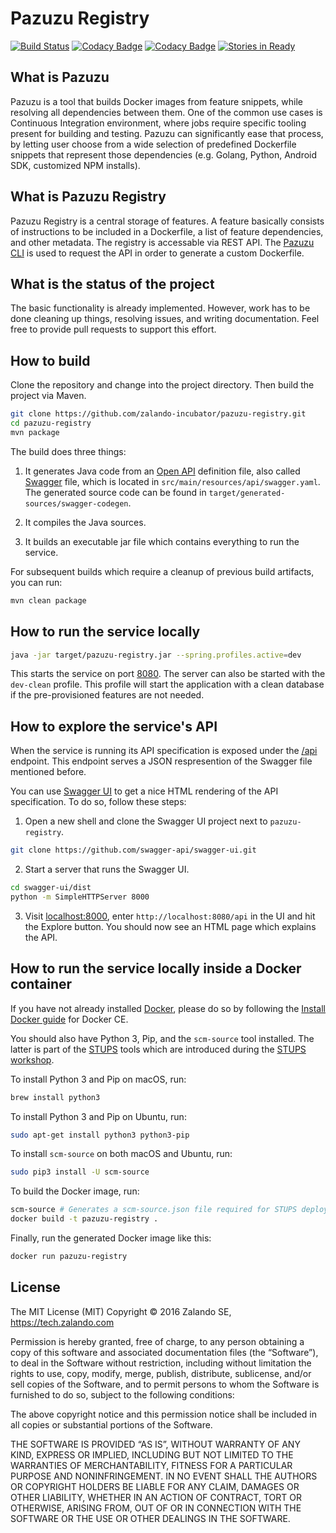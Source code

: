 # Pazuzu Registry

[![Build Status](https://travis-ci.org/zalando-incubator/pazuzu-registry.svg?branch=master)](https://travis-ci.org/zalando-incubator/pazuzu-registry)
[![Codacy Badge](https://api.codacy.com/project/badge/grade/018a3e5ab4bc4888aa785aa736e0aa6e)](https://www.codacy.com/app/pgronkiewicz/pazuzu-registry)
[![Codacy Badge](https://api.codacy.com/project/badge/coverage/018a3e5ab4bc4888aa785aa736e0aa6e)](https://www.codacy.com/app/Pazuzu/pazuzu-registry)
[![Stories in Ready](https://badge.waffle.io/zalando-incubator/pazuzu-registry.png?label=ready&title=Ready)](http://waffle.io/zalando-incubator/pazuzu-registry)

## What is Pazuzu

Pazuzu is a tool that builds Docker images from feature snippets, while 
resolving all dependencies between them. One of the common use cases is 
Continuous Integration environment, where jobs require specific tooling present 
for building and testing. Pazuzu can significantly ease that process, by letting user 
choose from a wide selection of predefined Dockerfile snippets that represent 
those dependencies (e.g. Golang, Python, Android SDK, customized NPM installs). 

## What is Pazuzu Registry

Pazuzu Registry is a central storage of features. A feature basically consists of instructions to be included in a Dockerfile, a list of feature dependencies, and other metadata. The registry is accessable via REST API. The [Pazuzu CLI](https://github.com/zalando-incubator/pazuzu) is used to request the API in order to generate a custom Dockerfile.

## What is the status of the project

The basic functionality is already implemented. However, work has to be done cleaning up things, resolving issues, and writing documentation. Feel free to provide pull requests to support this effort.

## How to build

Clone the repository and change into the project directory. Then build the project via Maven.

```bash
git clone https://github.com/zalando-incubator/pazuzu-registry.git
cd pazuzu-registry
mvn package
```

The build does three things:

1. It generates Java code from an [Open API](https://www.openapis.org/) definition file, also called [Swagger](http://swagger.io/) file, which is located in `src/main/resources/api/swagger.yaml`. The generated source code can be found in `target/generated-sources/swagger-codegen`.

2. It compiles the Java sources.

3. It builds an executable jar file which contains everything to run the service.

For subsequent builds which require a cleanup of previous build artifacts, you can run:

```bash
mvn clean package
```

## How to run the service locally

```bash
java -jar target/pazuzu-registry.jar --spring.profiles.active=dev
```

This starts the service on port [8080](http://localhost:8080). The server can also be started with the `dev-clean` profile. This profile will start the application with a clean database if the pre-provisioned features are not needed.

## How to explore the service's API

When the service is running its API specification is exposed under the [/api](http://localhost:8080/api) endpoint. This endpoint serves a JSON respresention of the Swagger file mentioned before.

You can use [Swagger UI](http://swagger.io/swagger-ui/) to get a nice HTML rendering of the API specification. To do so, follow these steps:

1. Open a new shell and clone the Swagger UI project next to `pazuzu-registry`.

```bash
git clone https://github.com/swagger-api/swagger-ui.git
```

2. Start a server that runs the Swagger UI.

```bash
cd swagger-ui/dist
python -m SimpleHTTPServer 8000
```

3. Visit [localhost:8000](http://localhost:8080), enter `http://localhost:8080/api` in the UI and hit the Explore button. You should now see an HTML page which explains the API.

## How to run the service locally inside a Docker container

If you have not already installed [Docker](https://www.docker.com/), please do so by following the [Install Docker guide](https://docs.docker.com/engine/installation/) for Docker CE.

You should also have Python 3, Pip, and the `scm-source` tool installed. The latter is part of the [STUPS](https://stups.io/) tools which are introduced during the [STUPS workshop](https://github.bus.zalan.do/stups/stups-training).

To install Python 3 and Pip on macOS, run:

```bash
brew install python3
```

To install Python 3 and Pip on Ubuntu, run:

```bash
sudo apt-get install python3 python3-pip
```

To install `scm-source` on both macOS and Ubuntu, run:

```bash
sudo pip3 install -U scm-source
```

To build the Docker image, run:

```bash
scm-source # Generates a scm-source.json file required for STUPS deployment.
docker build -t pazuzu-registry .
```

Finally, run the generated Docker image like this:

```bash
docker run pazuzu-registry
```

License
-------

The MIT License (MIT)
Copyright © 2016 Zalando SE, https://tech.zalando.com

Permission is hereby granted, free of charge, to any person obtaining a copy
of this software and associated documentation files (the “Software”), to deal
in the Software without restriction, including without limitation the rights
to use, copy, modify, merge, publish, distribute, sublicense, and/or sell
copies of the Software, and to permit persons to whom the Software is
furnished to do so, subject to the following conditions:

The above copyright notice and this permission notice shall be included in
all copies or substantial portions of the Software.

THE SOFTWARE IS PROVIDED “AS IS”, WITHOUT WARRANTY OF ANY KIND, EXPRESS OR
IMPLIED, INCLUDING BUT NOT LIMITED TO THE WARRANTIES OF MERCHANTABILITY,
FITNESS FOR A PARTICULAR PURPOSE AND NONINFRINGEMENT. IN NO EVENT SHALL THE
AUTHORS OR COPYRIGHT HOLDERS BE LIABLE FOR ANY CLAIM, DAMAGES OR OTHER
LIABILITY, WHETHER IN AN ACTION OF CONTRACT, TORT OR OTHERWISE, ARISING FROM,
OUT OF OR IN CONNECTION WITH THE SOFTWARE OR THE USE OR OTHER DEALINGS IN
THE SOFTWARE.
